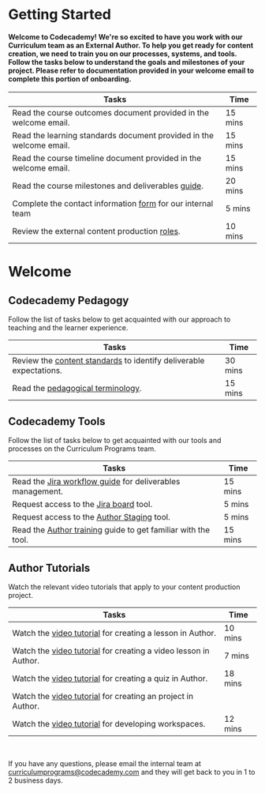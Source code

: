 # Getting Started
#### Welcome to Codecademy! We're so excited to have you work with our Curriculum team as an External Author. To help you get ready for content creation, we need to train you on our processes, systems, and tools. Follow the tasks below to understand the goals and milestones of your project. Please refer to documentation provided in your welcome email to complete this portion of onboarding.

| Tasks  | Time  |
| ------------ | ------------ |
| Read the course outcomes document provided in the welcome email.  | 15 mins  |
| Read the learning standards document provided in the welcome email.  | 15 mins  |
| Read the course timeline document provided in the welcome email.  | 15 mins  |
| Read the course milestones and deliverables [guide](https://ryzacinc.github.io/external-author-onboarding/course-milestones).  | 20 mins  |
| Complete the contact information [form](https://docs.google.com/forms/d/e/1FAIpQLSeGV0erg8lcYl39ZBhYMKq_n2GKsNjfXQGDPEzoh0aeqRk-Xg/viewform) for our internal team | 5 mins |
| Review the external content production [roles](https://ryzacinc.github.io/external-author-onboarding/roles).  | 10 mins  |

# Welcome

## Codecademy Pedagogy
Follow the list of tasks below to get acquainted with our approach to teaching and the learner experience.

| Tasks  | Time  |
| ------------ | ------------ |
| Review the [content standards](http://codecademy-curriculum-documentation.s3-website-us-east-1.amazonaws.com/) to identify deliverable expectations. | 30 mins  |
| Read the [pedagogical terminology](https://ryzacinc.github.io/external-author-onboarding/codecademy-pedagogy).  | 15 mins  |

## Codecademy Tools
Follow the list of tasks below to get acquainted with our tools and processes on the Curriculum Programs team.

| Tasks  | Time  |
| ------------ | ------------ |
| Read the [Jira workflow guide](https://ryzacinc.github.io/external-author-onboarding/using-jira) for deliverables management.  | 15 mins  |
| Request access to the [Jira board](https://codecademy.atlassian.net/secure/RapidBoard.jspa?rapidView=99&projectKey=CPDE) tool. | 5 mins  |
| Request access to the [Author Staging](https://author-staging.codecademy.com) tool. | 5 mins  |
| Read the [Author training](https://docs.google.com/presentation/d/1WN0CajhiWJdeRigTlRtqDUlnKd180ZkzpHkqUHg6Djk/edit?usp=sharing) guide to get familiar with the tool. | 15 mins |

## Author Tutorials
Watch the relevant video tutorials that apply to your content production project.

| Tasks  | Time  |
| ------------ | ------------ |
| Watch the [video tutorial](https://www.youtube.com/watch?v=cyFZiPEy1ls) for creating a lesson in Author.  |  10 mins |
| Watch the [video tutorial](https://www.youtube.com/watch?v=ICTidLEy-ck&t=33s) for creating a video lesson in Author.  |  7 mins |
| Watch the [video tutorial](https://www.youtube.com/watch?v=hkXmTatucrA) for creating a quiz in Author.  | 18 mins  |
| Watch the [video tutorial]() for creating an project in Author.  |   |
| Watch the [video tutorial](https://www.youtube.com/watch?v=vSNS49XTvJg) for developing workspaces.  |  12 mins  |

<br/>

If you have any questions, please email the internal team at [curriculumprograms@codecademy.com](mailto:curriculumprograms@codecademy.com) and they will get back to you in 1 to 2 business days.

